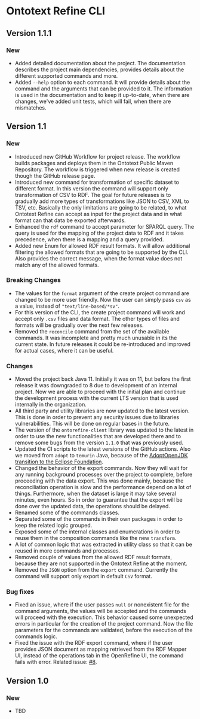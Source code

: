 # Ontotext Refine CLI

## Version 1.1.1

### New

 - Added detailed documentation about the project. The documentation describes the project main dependencies, provides details about the different supported
   commands and more.
 - Added `--help` option to each command. It will provide details about the command and the arguments that can be provided to it. The information is used in the
   documentation and to keep it up-to-date, when there are changes, we've added unit tests, which will fail, when there are mismatches.


## Version 1.1

### New

 - Introduced new GitHub Workflow for project release. The workflow builds packages and deploys them in the Ontotext Public Maven Repository. The workflow is
   triggered when new release is created though the GitHub release page.
 - Introduced new command for transformation of specific dataset to different format. In this version the command will support only transformation of CSV to RDF.
   The goal for future releases is to gradually add more types of transformations like JSON to CSV, XML to TSV, etc. Basically the only limitations are going to be
   related, to what Ontotext Refine can accept as input for the project data and in what format can that data be exported afterwards.
 - Enhanced the `rdf` command to accept parameter for SPARQL query. The query is used for the mapping of the project data to RDF and it takes precedence, when there
   is a mapping and a query provided.
 - Added new Enum for allowed RDF result formats. It will allow additional filtering the allowed formats that are going to be supported by the CLI. Also provides
   the correct message, when the format value does not match any of the allowed formats.
 
### Breaking Changes

 - The values for the `format` argument of the create project command are changed to be more user friendly. Now the user can simply pass `csv` as a value, instead
   of `"text/line-based/*sv"`.
 - For this version of the CLI, the create project command will work and accept only `.csv` files and data format. The other types of files and formats will be
   gradually over the next few releases.
 - Removed the `reconcile` command from the set of the available commands. It was incomplete and pretty much unusable in its the current state. In future releases
   it could be re-introduced and improved for actual cases, where it can be useful. 

### Changes

 - Moved the project back Java 11. Initially it was on 11, but before the first release it was downgraded to 8 due to development of an internal project. Now we are
   able to proceed with the initial plan and continue the development process with the current LTS version that is used internally in the organization.
 - All third party and utility libraries are now updated to the latest version. This is done in order to prevent any security issues due to libraries
   vulnerabilities. This will be done on regular bases in the future.
 - The version of the `ontorefine-client` library was updated to the latest in order to use the new functionalities that are developed there and to remove some
   bugs from the version `1.1.0` that was previously used.
 - Updated the CI scripts to the latest versions of the GitHub actions. Also we moved from `adopt` to `temurin` Java, because of the
   [AdoptOpenJDK transition to the Eclipse Foundation](https://blog.adoptopenjdk.net/2021/03/transition-to-eclipse-an-update/).
 - Changed the behavior of the export commands. Now they will wait for any running background processes over the project to complete, before proceeding with the data
   export. This was done mainly, because the reconciliation operation is slow and the performance depend on a lot of things. Furthermore, when the dataset is large
   it may take several minutes, even hours. So in order to guarantee that the export will be done over the updated data, the operations should be delayed.
 - Renamed some of the commands classes.
 - Separated some of the commands in their own packages in order to keep the related logic grouped.
 - Exposed some of the internal classes and enumerations in order to reuse them in the composition commands like the new `transform`.
 - A lot of common logic that was extracted in utility class so that it can be reused in more commands and processes.
 - Removed couple of values from the allowed RDF result formats, because they are not supported in the Ontotext Refine at the moment.
 - Removed the `JSON` option from the `export` command. Currently the command will support only export in default `CSV` format.

### Bug fixes

 - Fixed an issue, where if the user passes `null` or nonexistent file for the command arguments, the values will be accepted and the commands will proceed with
   the execution. This behavior caused some unexpected errors in particular for the creation of the project command. Now the file parameters for the commands are
   validated, before the execution of the commands logic.
 - Fixed the issue with the RDF export command, where if the user provides JSON document as mapping retrieved from the RDF Mapper UI, instead of the operations tab
   in the OpenRefine UI, the command fails with error. Related issue: [#8](https://github.com/Ontotext-AD/ontorefine-cli/issues/8).


## Version 1.0

### New

 - TBD
